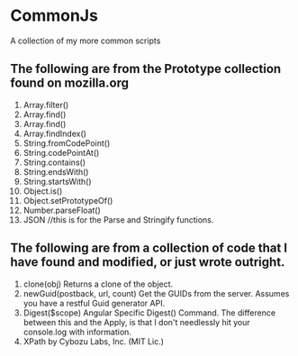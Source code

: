 CommonJs
========

A collection of my more common scripts

## The following are from the Prototype collection found on mozilla.org ##

1. Array.filter()
2. Array.find()
3. Array.find()
4. Array.findIndex()
5. String.fromCodePoint()
6. String.codePointAt()
7. String.contains()
8. String.endsWith()
9. String.startsWith()
10. Object.is()
11. Object.setPrototypeOf()
12. Number.parseFloat()
13. JSON //this is for the Parse and Stringify functions.

## The following are from a collection of code that I have found and modified, or just wrote outright. ##
 
1. clone(obj) Returns a clone of the object.
2. newGuid(postback, url, count) Get the GUIDs from the server. Assumes you have a restful Guid generator API.
3. Digest($scope) Angular Specific Digest() Command. The difference between this and the Apply, is that I don't needlessly hit your console.log with information.
4. XPath by Cybozu Labs, Inc. (MIT Lic.)

